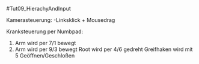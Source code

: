 #Tut09_HierachyAndInput

Kamerasteuerung:
-Linksklick + Mousedrag

Kranksteuerung per Numbpad:
1. Arm wird per 7/1 bewegt 
2. Arm wird per 9/3 bewegt 
Root wird per 4/6 gedreht
Greifhaken wird mit 5 Geöffnen/Geschloßen 



 










